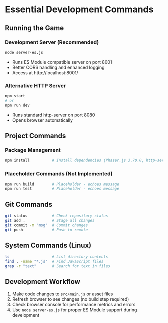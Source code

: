 # Essential Development Commands

## Running the Game

### Development Server (Recommended)
```bash
node server-es.js
```
- Runs ES Module compatible server on port 8001
- Better CORS handling and enhanced logging
- Access at http://localhost:8001/

### Alternative HTTP Server
```bash
npm start
# or
npm run dev
```
- Runs standard http-server on port 8080
- Opens browser automatically

## Project Commands

### Package Management
```bash
npm install          # Install dependencies (Phaser.js 3.70.0, http-server)
```

### Placeholder Commands (Not Implemented)
```bash
npm run build        # Placeholder - echoes message
npm run test         # Placeholder - echoes message
```

## Git Commands
```bash
git status           # Check repository status
git add .            # Stage all changes
git commit -m "msg"  # Commit changes
git push             # Push to remote
```

## System Commands (Linux)
```bash
ls                   # List directory contents
find . -name "*.js"  # Find JavaScript files
grep -r "text"       # Search for text in files
```

## Development Workflow
1. Make code changes to `src/main.js` or asset files
2. Refresh browser to see changes (no build step required)
3. Check browser console for performance metrics and errors
4. Use `node server-es.js` for proper ES Module support during development